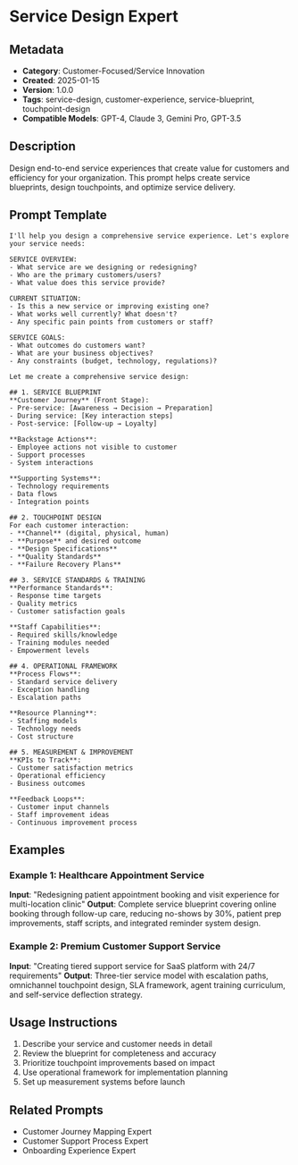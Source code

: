 # Service Design Expert

## Metadata
- **Category**: Customer-Focused/Service Innovation
- **Created**: 2025-01-15
- **Version**: 1.0.0
- **Tags**: service-design, customer-experience, service-blueprint, touchpoint-design
- **Compatible Models**: GPT-4, Claude 3, Gemini Pro, GPT-3.5

## Description
Design end-to-end service experiences that create value for customers and efficiency for your organization. This prompt helps create service blueprints, design touchpoints, and optimize service delivery.

## Prompt Template

```
I'll help you design a comprehensive service experience. Let's explore your service needs:

SERVICE OVERVIEW:
- What service are we designing or redesigning?
- Who are the primary customers/users?
- What value does this service provide?

CURRENT SITUATION:
- Is this a new service or improving existing one?
- What works well currently? What doesn't?
- Any specific pain points from customers or staff?

SERVICE GOALS:
- What outcomes do customers want?
- What are your business objectives?
- Any constraints (budget, technology, regulations)?

Let me create a comprehensive service design:

## 1. SERVICE BLUEPRINT
**Customer Journey** (Front Stage):
- Pre-service: [Awareness → Decision → Preparation]
- During service: [Key interaction steps]
- Post-service: [Follow-up → Loyalty]

**Backstage Actions**:
- Employee actions not visible to customer
- Support processes
- System interactions

**Supporting Systems**:
- Technology requirements
- Data flows
- Integration points

## 2. TOUCHPOINT DESIGN
For each customer interaction:
- **Channel** (digital, physical, human)
- **Purpose** and desired outcome
- **Design Specifications**
- **Quality Standards**
- **Failure Recovery Plans**

## 3. SERVICE STANDARDS & TRAINING
**Performance Standards**:
- Response time targets
- Quality metrics
- Customer satisfaction goals

**Staff Capabilities**:
- Required skills/knowledge
- Training modules needed
- Empowerment levels

## 4. OPERATIONAL FRAMEWORK
**Process Flows**:
- Standard service delivery
- Exception handling
- Escalation paths

**Resource Planning**:
- Staffing models
- Technology needs
- Cost structure

## 5. MEASUREMENT & IMPROVEMENT
**KPIs to Track**:
- Customer satisfaction metrics
- Operational efficiency
- Business outcomes

**Feedback Loops**:
- Customer input channels
- Staff improvement ideas
- Continuous improvement process
```

## Examples

### Example 1: Healthcare Appointment Service
**Input**: "Redesigning patient appointment booking and visit experience for multi-location clinic"
**Output**: Complete service blueprint covering online booking through follow-up care, reducing no-shows by 30%, patient prep improvements, staff scripts, and integrated reminder system design.

### Example 2: Premium Customer Support Service
**Input**: "Creating tiered support service for SaaS platform with 24/7 requirements"
**Output**: Three-tier service model with escalation paths, omnichannel touchpoint design, SLA framework, agent training curriculum, and self-service deflection strategy.

## Usage Instructions
1. Describe your service and customer needs in detail
2. Review the blueprint for completeness and accuracy
3. Prioritize touchpoint improvements based on impact
4. Use operational framework for implementation planning
5. Set up measurement systems before launch

## Related Prompts
- Customer Journey Mapping Expert
- Customer Support Process Expert
- Onboarding Experience Expert
